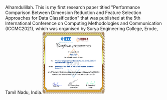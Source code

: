 Alhamdulillah. This is my first research paper titled "Performance Comparison Between Dimension Reduction and Feature Selection Approaches for Data Classification" that was published at the 5th International Conference on Computing Methodologies and Communication (ICCMC2021), which was organised by Surya Engineering College, Erode, Tamil Nadu, India.<img src="Certificate_Conference_Paper.jpg" width="200" height="200">